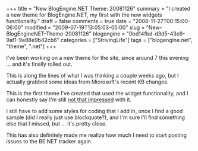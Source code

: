 +++
title = "New BlogEngine.NET Theme: 20081126"
summary = "I created a new theme for BlogEngine.NET, my first with the new widgets functionality."
draft = false
comments = true
date = "2008-11-27T00:15:00-06:00"
modified = "2009-07-19T13:05:03-05:00"
slug = "New-BlogEngineNET-Theme-20081126"
blogengine = "0bd14fbd-d3d5-43e9-9af1-9e88e9b42cb6"
categories = ["StrivingLife"]
tags = ["blogengine.net", "theme", ".net"]
+++

<p>I've been working on a new theme for the site, since around 7 this evening ... and it's&nbsp;finally rolled out.</p>
<p>This is along the lines of what I was thinking a couple weeks ago, but I actually grabbed some ideas from Microsoft's recent KB changes.</p>
<p>This is the first theme I've created that used the widget functionality, and I can honestly say I'm still <a rel="nofollow" href="http://www.codeplex.com/blogengine/Thread/View.aspx?ThreadId=33113" target="_blank">not that impressed</a> with it.</p>
<p>I still have to add some styles for coding that I add in, once I find a good sample (did I really just use blockquote?), and I'm sure I'll find something else that I missed, but ... it's pretty close.</p>
<p>This has also definitely made me realize how much I need to start posting issues to the BE.NET tracker again.</p>
